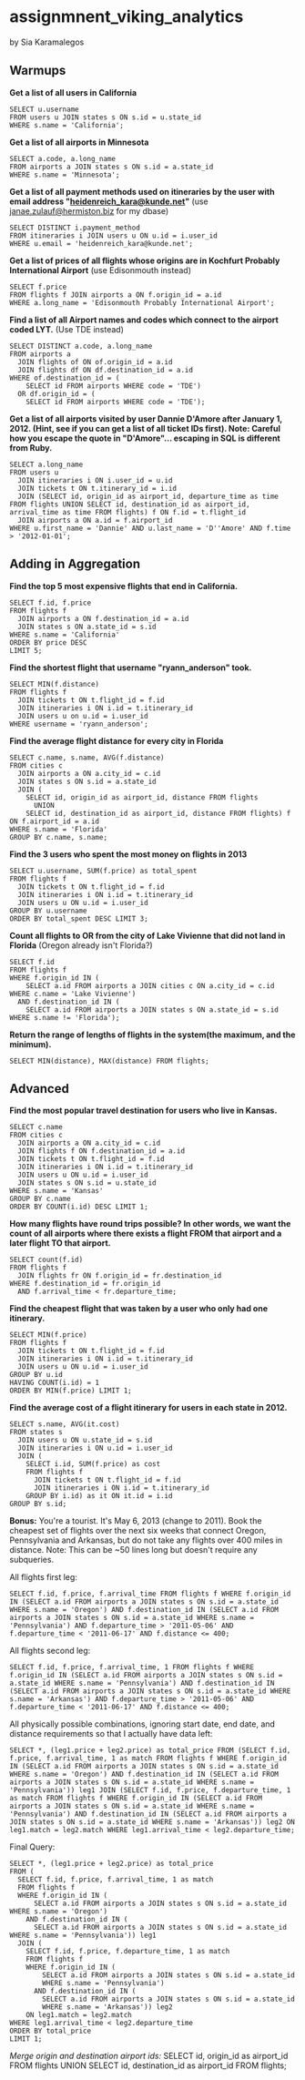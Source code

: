# assignmnent_viking_analytics

by Sia Karamalegos

## Warmups

**Get a list of all users in California**
```
SELECT u.username
FROM users u JOIN states s ON s.id = u.state_id
WHERE s.name = 'California';
```

**Get a list of all airports in Minnesota**
```
SELECT a.code, a.long_name
FROM airports a JOIN states s ON s.id = a.state_id
WHERE s.name = 'Minnesota';
```

**Get a list of all payment methods used on itineraries by the user with email address "heidenreich_kara@kunde.net"** (use janae.zulauf@hermiston.biz for my dbase)
```
SELECT DISTINCT i.payment_method
FROM itineraries i JOIN users u ON u.id = i.user_id
WHERE u.email = 'heidenreich_kara@kunde.net';
```

**Get a list of prices of all flights whose origins are in Kochfurt Probably International Airport** (use Edisonmouth instead)
```
SELECT f.price
FROM flights f JOIN airports a ON f.origin_id = a.id
WHERE a.long_name = 'Edisonmouth Probably International Airport';
```

**Find a list of all Airport names and codes which connect to the airport coded LYT.** (Use TDE instead)
```
SELECT DISTINCT a.code, a.long_name
FROM airports a
  JOIN flights of ON of.origin_id = a.id
  JOIN flights df ON df.destination_id = a.id
WHERE of.destination_id = (
    SELECT id FROM airports WHERE code = 'TDE')
  OR df.origin_id = (
    SELECT id FROM airports WHERE code = 'TDE');
```

**Get a list of all airports visited by user Dannie D'Amore after January 1, 2012. (Hint, see if you can get a list of all ticket IDs first). Note: Careful how you escape the quote in "D'Amore"... escaping in SQL is different from Ruby.**
```
SELECT a.long_name
FROM users u
  JOIN itineraries i ON i.user_id = u.id
  JOIN tickets t ON t.itinerary_id = i.id
  JOIN (SELECT id, origin_id as airport_id, departure_time as time FROM flights UNION SELECT id, destination_id as airport_id, arrival_time as time FROM flights) f ON f.id = t.flight_id
  JOIN airports a ON a.id = f.airport_id
WHERE u.first_name = 'Dannie' AND u.last_name = 'D''Amore' AND f.time > '2012-01-01';
```

## Adding in Aggregation

**Find the top 5 most expensive flights that end in California.**
```
SELECT f.id, f.price
FROM flights f
  JOIN airports a ON f.destination_id = a.id
  JOIN states s ON a.state_id = s.id
WHERE s.name = 'California'
ORDER BY price DESC
LIMIT 5;
```

**Find the shortest flight that username "ryann_anderson" took.**
```
SELECT MIN(f.distance)
FROM flights f
  JOIN tickets t ON t.flight_id = f.id
  JOIN itineraries i ON i.id = t.itinerary_id
  JOIN users u on u.id = i.user_id
WHERE username = 'ryann_anderson';
```

**Find the average flight distance for every city in Florida**
```
SELECT c.name, s.name, AVG(f.distance)
FROM cities c
  JOIN airports a ON a.city_id = c.id
  JOIN states s ON s.id = a.state_id
  JOIN (
    SELECT id, origin_id as airport_id, distance FROM flights
      UNION
    SELECT id, destination_id as airport_id, distance FROM flights) f ON f.airport_id = a.id
WHERE s.name = 'Florida'
GROUP BY c.name, s.name;
```

**Find the 3 users who spent the most money on flights in 2013**
```
SELECT u.username, SUM(f.price) as total_spent
FROM flights f
  JOIN tickets t ON t.flight_id = f.id
  JOIN itineraries i ON i.id = t.itinerary_id
  JOIN users u ON u.id = i.user_id
GROUP BY u.username
ORDER BY total_spent DESC LIMIT 3;
```

**Count all flights to OR from the city of Lake Vivienne that did not land in Florida** (Oregon already isn't Florida?)
```
SELECT f.id
FROM flights f
WHERE f.origin_id IN (
    SELECT a.id FROM airports a JOIN cities c ON a.city_id = c.id WHERE c.name = 'Lake Vivienne')
  AND f.destination_id IN (
    SELECT a.id FROM airports a JOIN states s ON a.state_id = s.id WHERE s.name != 'Florida');
```

**Return the range of lengths of flights in the system(the maximum, and the minimum).**
```
SELECT MIN(distance), MAX(distance) FROM flights;
```

## Advanced

**Find the most popular travel destination for users who live in Kansas.**
```
SELECT c.name
FROM cities c
  JOIN airports a ON a.city_id = c.id
  JOIN flights f ON f.destination_id = a.id
  JOIN tickets t ON t.flight_id = f.id
  JOIN itineraries i ON i.id = t.itinerary_id
  JOIN users u ON u.id = i.user_id
  JOIN states s ON s.id = u.state_id
WHERE s.name = 'Kansas'
GROUP BY c.name
ORDER BY COUNT(i.id) DESC LIMIT 1;
```

**How many flights have round trips possible? In other words, we want the count of all airports where there exists a flight FROM that airport and a later flight TO that airport.**
```
SELECT count(f.id)
FROM flights f
  JOIN flights fr ON f.origin_id = fr.destination_id
WHERE f.destination_id = fr.origin_id
  AND f.arrival_time < fr.departure_time;
```

**Find the cheapest flight that was taken by a user who only had one itinerary.**
```
SELECT MIN(f.price)
FROM flights f
  JOIN tickets t ON t.flight_id = f.id
  JOIN itineraries i ON i.id = t.itinerary_id
  JOIN users u ON u.id = i.user_id
GROUP BY u.id
HAVING COUNT(i.id) = 1
ORDER BY MIN(f.price) LIMIT 1;
```

**Find the average cost of a flight itinerary for users in each state in 2012.**
```
SELECT s.name, AVG(it.cost)
FROM states s
  JOIN users u ON u.state_id = s.id
  JOIN itineraries i ON u.id = i.user_id
  JOIN (
    SELECT i.id, SUM(f.price) as cost
    FROM flights f
      JOIN tickets t ON t.flight_id = f.id
      JOIN itineraries i ON i.id = t.itinerary_id
    GROUP BY i.id) as it ON it.id = i.id
GROUP BY s.id;
```

**Bonus:** You're a tourist. It's May 6, 2013 (change to 2011). Book the cheapest set of flights over the next six weeks that connect Oregon, Pennsylvania and Arkansas, but do not take any flights over 400 miles in distance. Note: This can be ~50 lines long but doesn't require any subqueries.

All flights first leg:
```
SELECT f.id, f.price, f.arrival_time FROM flights f WHERE f.origin_id IN (SELECT a.id FROM airports a JOIN states s ON s.id = a.state_id WHERE s.name = 'Oregon') AND f.destination_id IN (SELECT a.id FROM airports a JOIN states s ON s.id = a.state_id WHERE s.name = 'Pennsylvania') AND f.departure_time > '2011-05-06' AND f.departure_time < '2011-06-17' AND f.distance <= 400;
```

All flights second leg:
```
SELECT f.id, f.price, f.arrival_time, 1 FROM flights f WHERE f.origin_id IN (SELECT a.id FROM airports a JOIN states s ON s.id = a.state_id WHERE s.name = 'Pennsylvania') AND f.destination_id IN (SELECT a.id FROM airports a JOIN states s ON s.id = a.state_id WHERE s.name = 'Arkansas') AND f.departure_time > '2011-05-06' AND f.departure_time < '2011-06-17' AND f.distance <= 400;
```

All physically possible combinations, ignoring start date, end date, and distance requirements so that I actually have data left:
```
SELECT *, (leg1.price + leg2.price) as total_price FROM (SELECT f.id, f.price, f.arrival_time, 1 as match FROM flights f WHERE f.origin_id IN (SELECT a.id FROM airports a JOIN states s ON s.id = a.state_id WHERE s.name = 'Oregon') AND f.destination_id IN (SELECT a.id FROM airports a JOIN states s ON s.id = a.state_id WHERE s.name = 'Pennsylvania')) leg1 JOIN (SELECT f.id, f.price, f.departure_time, 1 as match FROM flights f WHERE f.origin_id IN (SELECT a.id FROM airports a JOIN states s ON s.id = a.state_id WHERE s.name = 'Pennsylvania') AND f.destination_id IN (SELECT a.id FROM airports a JOIN states s ON s.id = a.state_id WHERE s.name = 'Arkansas')) leg2 ON leg1.match = leg2.match WHERE leg1.arrival_time < leg2.departure_time;
```

Final Query:
```
SELECT *, (leg1.price + leg2.price) as total_price
FROM (
  SELECT f.id, f.price, f.arrival_time, 1 as match
  FROM flights f
  WHERE f.origin_id IN (
      SELECT a.id FROM airports a JOIN states s ON s.id = a.state_id WHERE s.name = 'Oregon')
    AND f.destination_id IN (
      SELECT a.id FROM airports a JOIN states s ON s.id = a.state_id WHERE s.name = 'Pennsylvania')) leg1
  JOIN (
    SELECT f.id, f.price, f.departure_time, 1 as match
    FROM flights f
    WHERE f.origin_id IN (
        SELECT a.id FROM airports a JOIN states s ON s.id = a.state_id
        WHERE s.name = 'Pennsylvania')
      AND f.destination_id IN (
        SELECT a.id FROM airports a JOIN states s ON s.id = a.state_id
        WHERE s.name = 'Arkansas')) leg2
    ON leg1.match = leg2.match
WHERE leg1.arrival_time < leg2.departure_time
ORDER BY total_price
LIMIT 1;
```

*Merge origin and destination airport ids:*
SELECT id, origin_id as airport_id FROM flights UNION SELECT id, destination_id as airport_id FROM flights;
